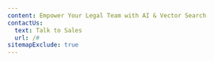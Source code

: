 ```yaml
---
content: Empower Your Legal Team with AI & Vector Search
contactUs:
  text: Talk to Sales
  url: /#
sitemapExclude: true
---
```


